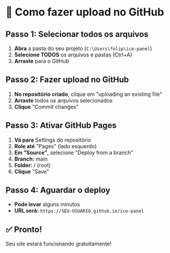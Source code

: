 # 📁 Como fazer upload no GitHub

## Passo 1: Selecionar todos os arquivos
1. **Abra** a pasta do seu projeto (`C:\Users\felip\ice-panel`)
2. **Selecione TODOS** os arquivos e pastas (Ctrl+A)
3. **Arraste** para o GitHub

## Passo 2: Fazer upload no GitHub
1. **No repositório criado**, clique em "uploading an existing file"
2. **Arraste** todos os arquivos selecionados
3. **Clique** "Commit changes"

## Passo 3: Ativar GitHub Pages
1. **Vá para** Settings do repositório
2. **Role até** "Pages" (lado esquerdo)
3. **Em "Source"**, selecione "Deploy from a branch"
4. **Branch:** main
5. **Folder:** / (root)
6. **Clique** "Save"

## Passo 4: Aguardar o deploy
- **Pode levar** alguns minutos
- **URL será:** `https://SEU-USUARIO.github.io/ice-panel`

## ✅ Pronto!
Seu site estará funcionando gratuitamente!
